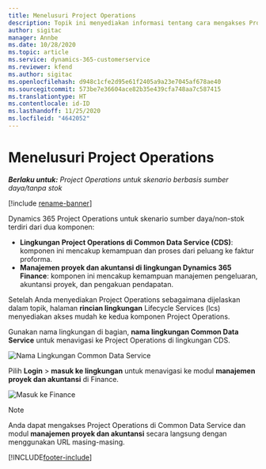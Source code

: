 ```yaml
---
title: Menelusuri Project Operations
description: Topik ini menyediakan informasi tentang cara mengakses Project Operations dari Lifecycle Services.
author: sigitac
manager: Annbe
ms.date: 10/28/2020
ms.topic: article
ms.service: dynamics-365-customerservice
ms.reviewer: kfend
ms.author: sigitac
ms.openlocfilehash: d948c1cfe2d95e61f2405a9a23e7045af678ae40
ms.sourcegitcommit: 573be7e36604ace82b35e439cfa748aa7c587415
ms.translationtype: HT
ms.contentlocale: id-ID
ms.lasthandoff: 11/25/2020
ms.locfileid: "4642052"
---
```

# <a name="navigate-project-operations"></a>Menelusuri Project Operations

_**Berlaku untuk:** Project Operations untuk skenario berbasis sumber daya/tanpa stok_

[!include [rename-banner](~/includes/cc-data-platform-banner.md)]

Dynamics 365 Project Operations untuk skenario sumber daya/non-stok terdiri dari dua komponen: 

 - **Lingkungan Project Operations di Common Data Service (CDS)**: komponen ini mencakup kemampuan dan proses dari peluang ke faktur proforma. 
 - **Manajemen proyek dan akuntansi di lingkungan Dynamics 365 Finance**: komponen ini mencakup kemampuan manajemen pengeluaran, akuntansi proyek, dan pengakuan pendapatan. 

Setelah Anda menyediakan Project Operations sebagaimana dijelaskan dalam topik, halaman **rincian lingkungan** Lifecycle Services (lcs) menyediakan akses mudah ke kedua komponen Project Operations.  

Gunakan nama lingkungan di bagian, **nama lingkungan Common Data Service** untuk menavigasi ke Project Operations di lingkungan CDS. 

  ![Nama Lingkungan Common Data Service](./media/environment-name.PNG)

Pilih **Login** > **masuk ke lingkungan** untuk menavigasi ke modul **manajemen proyek dan akuntansi** di Finance.  

   ![Masuk ke Finance](./media/environment-login.PNG)

> [!NOTE]
> Anda dapat mengakses Project Operations di Common Data Service dan modul **manajemen proyek dan akuntansi** secara langsung dengan menggunakan URL masing-masing. 


[!INCLUDE[footer-include](../includes/footer-banner.md)]